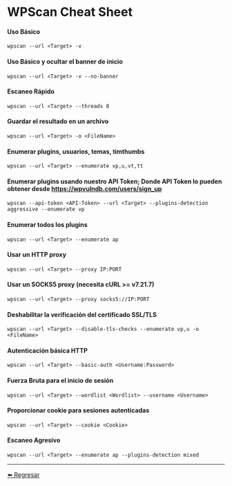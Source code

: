 # WPScan Cheat Sheet

#### Uso Básico
```
wpscan --url <Target> -v
```

#### Uso Básico y ocultar el banner de inicio
```
wpscan --url <Target> -v --no-banner
```

#### Escaneo Rápido
```
wpscan --url <Target> --threads 8
```

#### Guardar el resultado en un archivo
```
wpscan --url <Target> -o <FileName>
```

#### Enumerar plugins, usuarios, temas, timthumbs
```
wpscan --url <Target> --enumerate vp,u,vt,tt
```

#### Enumerar plugins usando nuestro API Token; Donde API Token lo pueden obtener desde https://wpvulndb.com/users/sign_up
```
wpscan --api-token <API-Token> --url <Target> --plugins-detection aggressive --enumerate vp
```

#### Enumerar todos los plugins
```
wpscan --url <Target> --enumerate ap
```

#### Usar un HTTP proxy
```
wpscan --url <Target> --proxy IP:PORT
```

#### Usar un SOCKS5 proxy (necesita cURL >= v7.21.7)
```
wpscan --url <Target> --proxy socks5://IP:PORT
```

#### Deshabilitar la verificación del certificado SSL/TLS 
```
wpscan --url <Target> --disable-tls-checks --enumerate vp,u -o <FileName>
```

#### Autenticación básica HTTP 
```
wpscan --url <Target> --basic-auth <Username:Password>
```

#### Fuerza Bruta para el inicio de sesión
```
wpscan --url <Target> --wordlist <Wordlist> --username <Username>
```

#### Proporcionar cookie para sesiones autenticadas
```
wpscan --url <Target> --cookie <Cookie>
```

#### Escaneo Agresivo
```
wpscan --url <Target> --enumerate ap --plugins-detection mixed
```

---

[:arrow_left: Regresar](https://github.com/m4lal0/cheatsheets)